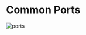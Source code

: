 # Common Ports

![ports](https://raw.githubusercontent.com/justin-p/my-notes-and-snippets/master/_files/IMG/commen-ports-packetlife.png)
